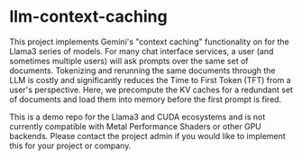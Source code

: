 # llm-context-caching
This project implements Gemini's "context caching" functionality on for the Llama3 series of models. For many chat interface services, a user (and sometimes multiple users) will ask prompts over the same set of documents. Tokenizing and rerunning the same documents through the LLM is costly and significantly reduces the Time to First Token (TFT) from a user's perspective. Here, we precompute the KV caches for a redundant set of documents and load them into memory before the first prompt is fired. 

This is a demo repo for the Llama3 and CUDA ecosystems and is not currently compatible with Metal Performance Shaders or other GPU backends. Please contact the project admin if you would like to implement this for your project or company.